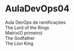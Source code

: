 # AulaDevOps04
Aula DevOps de ramificações <br>
The Lord of the Rings <br>
Matrix(O primeiro) <br>
The Godfather<br>
The Lion King<br>


